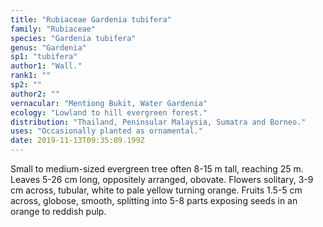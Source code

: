 ```yaml
---
title: "Rubiaceae Gardenia tubifera"
family: "Rubiaceae"
species: "Gardenia tubifera"
genus: "Gardenia"
sp1: "tubifera"
author1: "Wall."
rank1: ""
sp2: ""
author2: ""
vernacular: "Mentiong Bukit, Water Gardenia"
ecology: "Lowland to hill evergreen forest."
distribution: "Thailand, Peninsular Malaysia, Sumatra and Borneo."
uses: "Occasionally planted as ornamental."
date: 2019-11-13T09:35:09.199Z
---
```

Small to medium-sized evergreen tree often 8-15 m tall, reaching 25 m. Leaves 5-26 cm long, oppositely arranged, obovate. Flowers solitary, 3-9 cm across, tubular, white to pale yellow turning orange. Fruits 1.5-5 cm across, globose, smooth, splitting into 5-8 parts exposing seeds in an orange to reddish pulp.